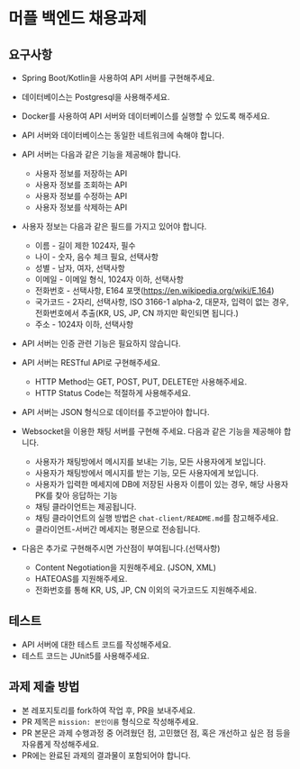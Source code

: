 # 머플 백엔드 채용과제

## 요구사항
- Spring Boot/Kotlin을 사용하여 API 서버를 구현해주세요.
- 데이터베이스는 Postgresql을 사용해주세요.
- Docker를 사용하여 API 서버와 데이터베이스를 실행할 수 있도록 해주세요.
- API 서버와 데이터베이스는 동일한 네트워크에 속해야 합니다.
- API 서버는 다음과 같은 기능을 제공해야 합니다.
  - 사용자 정보를 저장하는 API
  - 사용자 정보를 조회하는 API
  - 사용자 정보를 수정하는 API
  - 사용자 정보를 삭제하는 API
- 사용자 정보는 다음과 같은 필드를 가지고 있어야 합니다.
  - 이름 - 길이 제한 1024자, 필수 
  - 나이 - 숫자, 음수 체크 필요, 선택사항
  - 성별 - 남자, 여자, 선택사항
  - 이메일 - 이메일 형식, 1024자 이하, 선택사항
  - 전화번호 - 선택사항, E164 포맷(https://en.wikipedia.org/wiki/E.164)
  - 국가코드 - 2자리, 선택사항, ISO 3166-1 alpha-2, 대문자, 입력이 없는 경우, 전화번호에서 추출(KR, US, JP, CN 까지만 확인되면 됩니다.)
  - 주소 - 1024자 이하, 선택사항
- API 서버는 인증 관련 기능은 필요하지 않습니다.
- API 서버는 RESTful API로 구현해주세요.
  - HTTP Method는 GET, POST, PUT, DELETE만 사용해주세요.
  - HTTP Status Code는 적절하게 사용해주세요.

- API 서버는 JSON 형식으로 데이터를 주고받아야 합니다.
- Websocket을 이용한 채팅 서버를 구현해 주세요. 다음과 같은 기능을 제공해야 합니다.
  - 사용자가 채팅방에서 메시지를 보내는 기능, 모든 사용자에게 보입니다.
  - 사용자가 채팅방에서 메시지를 받는 기능, 모든 사용자에게 보입니다.
  - 사용자가 입력한 메세지에 DB에 저장된 사용자 이름이 있는 경우, 해당 사용자 PK를 찾아 응답하는 기능
  - 채팅 클라이언트는 제공됩니다.
  - 채팅 클라이언트의 실행 방법은 `chat-client/README.md`를 참고해주세요.
  - 클라이언트-서버간 메세지는 평문으로 전송됩니다.

- 다음은 추가로 구현해주시면 가산점이 부여됩니다.(선택사항)
  - Content Negotiation을 지원해주세요. (JSON, XML)
  - HATEOAS를 지원해주세요.
  - 전화번호를 통해 KR, US, JP, CN 이외의 국가코드도 지원해주세요.

## 테스트
- API 서버에 대한 테스트 코드를 작성해주세요.
- 테스트 코드는 JUnit5를 사용해주세요.


## 과제 제출 방법
- 본 레포지토리를 fork하여 작업 후, PR을 보내주세요.
- PR 제목은 `mission: 본인이름` 형식으로 작성해주세요.
- PR 본문은 과제 수행과정 중 어려웠던 점, 고민했던 점, 혹은 개선하고 싶은 점 등을 자유롭게 작성해주세요.
- PR에는 완료된 과제의 결과물이 포함되어야 합니다.
